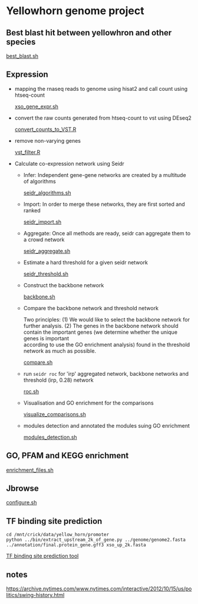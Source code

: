 # Yellowhorn genome project

## Best blast hit between yellowhron and other species

[best_blast.sh](https://github.com/hui-liu/Yellowhorn_genome/blob/master/BLAST/best_blast.sh)

## Expression
- mapping the rnaseq reads to genome using hisat2 and call count using htseq-count

  [xso_gene_expr.sh](https://github.com/hui-liu/Yellowhorn_genome/blob/master/Expression/xso_gene_expr.sh)

- convert the raw counts generated from htseq-count to vst using DEseq2

  [convert_counts_to_VST.R](https://github.com/hui-liu/Yellowhorn_genome/blob/master/Expression/convert_counts_to_VST.R)

- remove non-varying genes

  [vst_filter.R](https://github.com/hui-liu/Yellowhorn_genome/blob/master/Expression/vst_filter.R)

- Calculate co-expression network using Seidr

  - Infer: Independent gene-gene networks are created by a multitude of algorithms
  
    [seidr_algorithms.sh](https://github.com/hui-liu/Yellowhorn_genome/blob/master/Expression/seidr_algorithms.sh)
    
  - Import: In order to merge these networks, they are first sorted and ranked
  
    [seidr_import.sh](https://github.com/hui-liu/Yellowhorn_genome/blob/master/Expression/seidr_import.sh)
    
  - Aggregate: Once all methods are ready, seidr can aggregate them to a crowd network
  
    [seidr_aggregate.sh](https://github.com/hui-liu/Yellowhorn_genome/blob/master/Expression/seidr_aggregate.sh)
    
  - Estimate a hard threshold for a given seidr network
  
    [seidr_threshold.sh](https://github.com/hui-liu/Yellowhorn_genome/blob/master/Expression/seidr_threshold.sh)

  - Construct the backbone network
  
    [backbone.sh](https://github.com/hui-liu/Yellowhorn_genome/blob/master/Expression/backbone.sh)
    
  - Compare the backbone network and threshold network
  
    Two principles:
    (1) We would like to select the backbone network for further analysis.
    (2) The genes in the backbone network should contain the important genes (we determine whether the unique genes is important      
        according to use the GO enrichment analysis) found in the threshold network as much as possible.
  
    [compare.sh](https://github.com/hui-liu/Yellowhorn_genome/blob/master/Expression/compare.sh)
    
  - run `seidr roc` for 'irp' aggregated network, backbone networks and threshold (irp, 0.28) network
    
    [roc.sh](https://github.com/hui-liu/Yellowhorn_genome/blob/master/Expression/roc.sh)
    
  - Visualisation and GO enrichment for the comparisons
  
    [visualize_comparisons.sh](https://github.com/hui-liu/Yellowhorn_genome/blob/master/Expression/visualize_comparisons.sh)
    
  - modules detection and annotated the modules suing GO enrichment
    
     [modules_detection.sh](https://github.com/hui-liu/Yellowhorn_genome/blob/master/Expression/modules_detection.sh)

## GO, PFAM and KEGG enrichment

[enrichment_files.sh](https://github.com/hui-liu/Yellowhorn_genome/blob/master/scripts/enrichment_files.sh)

## Jbrowse

[configure.sh](https://github.com/hui-liu/Yellowhorn_genome/blob/master/Jbrowse/configure.sh)


## TF binding site prediction

```
cd /mnt/crick/data/yellow_horn/promoter
python ../bin/extract_upstream_2k_of_gene.py ../genome/genome2.fasta ../annotation/final.protein_gene.gff3 xso_up_2k.fasta
```
[TF binding site prediction tool](http://plantregmap.cbi.pku.edu.cn/binding_site_prediction.php)

## notes
https://archive.nytimes.com/www.nytimes.com/interactive/2012/10/15/us/politics/swing-history.html
